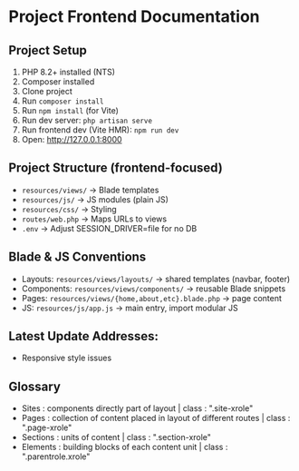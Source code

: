 # Project Frontend Documentation

## Project Setup
1. PHP 8.2+ installed (NTS)
2. Composer installed
3. Clone project
4. Run `composer install`
5. Run `npm install` (for Vite)
6. Run dev server: `php artisan serve`
7. Run frontend dev (Vite HMR): `npm run dev`
8. Open: http://127.0.0.1:8000

## Project Structure (frontend-focused)
- `resources/views/` → Blade templates
- `resources/js/` → JS modules (plain JS)
- `resources/css/` → Styling
- `routes/web.php` → Maps URLs to views
- `.env` → Adjust SESSION_DRIVER=file for no DB

## Blade & JS Conventions
- Layouts: `resources/views/layouts/` → shared templates (navbar, footer)
- Components: `resources/views/components/` → reusable Blade snippets
- Pages: `resources/views/{home,about,etc}.blade.php` → page content
- JS: `resources/js/app.js` → main entry, import modular JS

## Latest Update Addresses:
- Responsive style issues


## Glossary
- Sites : components directly part of layout
    | class : ".site-xrole"
- Pages : collection of content placed in layout of different routes
    | class : ".page-xrole"
- Sections : units of content
    | class : ".section-xrole"
- Elements : building blocks of each content unit
    | class : ".parentrole.xrole"

